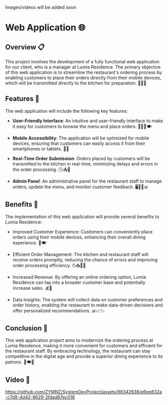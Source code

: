 Images/videos will be added soon
# Web Application 🌐

## Overview 📋
This project involves the development of a fully functional web application for our client, who is a manager at Lumia Residence. The primary objective of this web application is to streamline the restaurant's ordering process by enabling customers to place their orders directly from their mobile devices, which will be transmitted directly to the kitchen for preparation. 📱🍔🍴

## Features 🚀
The web application will include the following key features:
- **User-Friendly Interface**: An intuitive and user-friendly interface to make it easy for customers to browse the menu and place orders. 👨‍💻📱🍽️

- **Mobile Accessibility**: The application will be optimized for mobile devices, ensuring that customers can easily access it from their smartphones or tablets. 📱📲

- **Real-Time Order Submission**: Orders placed by customers will be transmitted to the kitchen in real-time, minimizing delays and errors in the order processing. 🕒📤🍳

- **Admin Panel**: An administrative panel for the restaurant staff to manage orders, update the menu, and monitor customer feedback. 🖥️👩‍🍳📊

## Benefits 🌟
The implementation of this web application will provide several benefits to Lumia Residence:
- Improved Customer Experience: Customers can conveniently place orders using their mobile devices, enhancing their overall dining experience. 🙌🍽️

- Efficient Order Management: The kitchen and restaurant staff will receive orders promptly, reducing the chance of errors and improving order processing efficiency. ⏰📥👨‍🍳

- Increased Revenue: By offering an online ordering option, Lumia Residence can tap into a broader customer base and potentially increase sales. 💰💸

- Data Insights: The system will collect data on customer preferences and order history, enabling the restaurant to make data-driven decisions and offer personalized recommendations. 📊📈📉

## Conclusion 🎉
This web application project aims to modernize the ordering process at Lumia Residence, making it more convenient for customers and efficient for the restaurant staff. By embracing technology, the restaurant can stay competitive in the digital age and provide a superior dining experience to its patrons. 📲🍽️👏

## Video 🎥

https://github.com/ZYMNZ/SystemDevProject/assets/98342638/e6ee832a-c7d8-4d42-8629-2fdad87ec018





